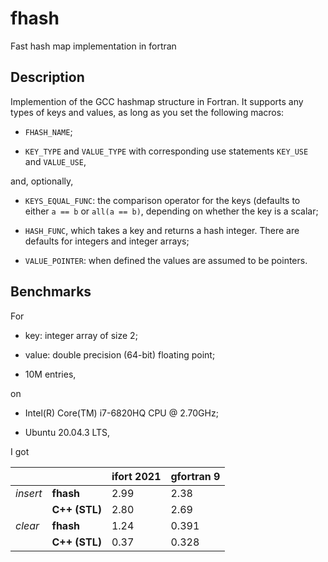 # fhash
Fast hash map implementation in fortran

## Description
Implemention of the GCC hashmap structure in Fortran. It supports any types of keys and values, as long as you set the following macros:

* `FHASH_NAME`;

* `KEY_TYPE` and `VALUE_TYPE` with corresponding use statements `KEY_USE` and `VALUE_USE`,

and, optionally,

* `KEYS_EQUAL_FUNC`: the comparison operator for the keys (defaults to either `a == b` or `all(a == b)`, depending on whether the key is a scalar;

* `HASH_FUNC`, which takes a key and returns a hash integer. There are defaults for integers and integer arrays;

* `VALUE_POINTER`: when defined the values are assumed to be pointers.

## Benchmarks

For

* key: integer array of size 2;

* value: double precision (64-bit) floating point;

* 10M entries,

on

* Intel(R) Core(TM) i7-6820HQ CPU @ 2.70GHz;

* Ubuntu 20.04.3 LTS,

I got

|           |               | ifort 2021 | gfortran 9 |
|-----------|---------------|------------|------------|
| *insert*  | **fhash**     | 2.99       | 2.38       |
|           | **C++ (STL)** | 2.80       | 2.69       |
| *clear*   | **fhash**     | 1.24       | 0.391      |
|           | **C++ (STL)** | 0.37       | 0.328      |
